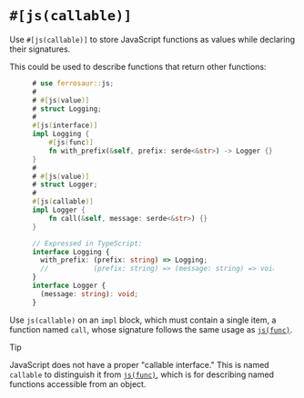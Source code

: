 # `#[js(callable)]`

Use `#[js(callable)]` to store JavaScript functions as values while declaring their
signatures.

This could be used to describe functions that return other functions:

<figure>

```rust
# use ferrosaur::js;
#
# #[js(value)]
# struct Logging;
#
#[js(interface)]
impl Logging {
    #[js(func)]
    fn with_prefix(&self, prefix: serde<&str>) -> Logger {}
}
#
# #[js(value)]
# struct Logger;
#
#[js(callable)]
impl Logger {
    fn call(&self, message: serde<&str>) {}
}
```

```ts
// Expressed in TypeScript:
interface Logging {
  with_prefix: (prefix: string) => Logging;
  //           (prefix: string) => (message: string) => void
}
interface Logger {
  (message: string): void;
}
```

</figure>

Use `js(callable)` on an `impl` block, which must contain a single item, a function
named `call`, whose signature follows the same usage as [`js(func)`](interface/func.md).

> [!TIP]
>
> JavaScript does not have a proper "callable interface." This is named `callable` to
> distinguish it from [`js(func)`](interface/func.md), which is for describing named
> functions accessible from an object.
